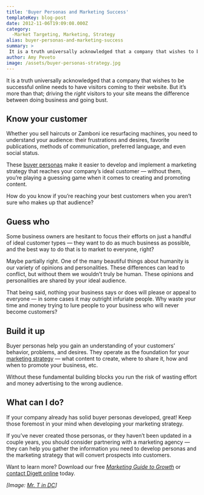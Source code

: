 ```yaml
---
title: 'Buyer Personas and Marketing Success'
templateKey: blog-post
date: 2012-11-06T19:09:08.000Z
category: 
  -Market Targeting, Marketing, Strategy
alias: buyer-personas-and-marketing-success
summary: > 
 It is a truth universally acknowledged that a company that wishes to be successful online needs to have visitors coming to their website. But it’s more than that; driving the right visitors to your site means the difference between doing business and going bust.
author: Amy Peveto
image: /assets/buyer-personas-strategy.jpg
---
```


It is a truth universally acknowledged that a company that wishes to be successful online needs to have visitors coming to their website. But it’s more than that; driving the _right_ visitors to your site means the difference between doing business and going bust.

Know your customer
------------------

Whether you sell haircuts or Zamboni ice resurfacing machines, you need to understand your audience: their frustrations and desires, favorite publications, methods of communication, preferred language, and even social status.

These [buyer personas](/insights/better-targeting-through-buyer-personas) make it easier to develop and implement a marketing strategy that reaches your company’s ideal customer — without them, you’re playing a guessing game when it comes to creating and promoting content.

How do you know if you’re reaching your best customers when you aren’t sure who makes up that audience?

Guess who
---------

Some business owners are hesitant to focus their efforts on just a handful of ideal customer types — they want to do as much business as possible, and the best way to do that is to market to everyone, right?

Maybe partially right. One of the many beautiful things about humanity is our variety of opinions and personalities. These differences can lead to conflict, but without them we wouldn’t truly be human. These opinions and personalities are shared by your ideal audience.

That being said, nothing your business says or does will please or appeal to everyone — in some cases it may outright infuriate people. Why waste your time and money trying to lure people to your business who will never become customers?

Build it up
-----------

Buyer personas help you gain an understanding of your customers’ behavior, problems, and desires. They operate as the foundation for your [marketing strategy](/insights/why-content-strategy-matters) — what content to create, where to share it, how and when to promote your business, etc.

Without these fundamental building blocks you run the risk of wasting effort and money advertising to the wrong audience.

What can I do?
--------------

If your company already has solid buyer personas developed, great! Keep those foremost in your mind when developing your marketing strategy.

If you’ve never created those personas, or they haven’t been updated in a couple years, you should consider partnering with a marketing agency — they can help you gather the information you need to develop personas and the marketing strategy that will convert prospects into customers.

Want to learn more? Download our free [_Marketing Guide to Growth_](http://offer.digett.com/marketing-guide-growth) or [contact Digett online](/contact) today.

_\[Image: [Mr. T in DC](http://www.flickr.com/photos/mr_t_in_dc/5344296515/)\]_